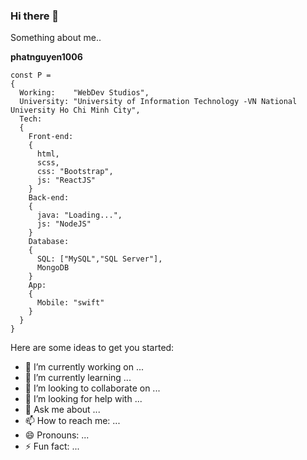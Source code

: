 ### Hi there 👋

Something about me..

**phatnguyen1006**
```script
const P =
{
  Working:    "WebDev Studios",
  University: "University of Information Technology -VN National University Ho Chi Minh City",
  Tech:
  {
    Front-end:
    {
      html,
      scss,
      css: "Bootstrap",
      js: "ReactJS"
    }
    Back-end:
    {
      java: "Loading...",
      js: "NodeJS"
    }
    Database:
    {
      SQL: ["MySQL","SQL Server"],
      MongoDB
    }
    App:
    {
      Mobile: "swift"
    }
  }
}
```
Here are some ideas to get you started:

- 🔭 I’m currently working on ...
- 🌱 I’m currently learning ...
- 👯 I’m looking to collaborate on ...
- 🤔 I’m looking for help with ...
- 💬 Ask me about ...
- 📫 How to reach me: ...
- 😄 Pronouns: ...
- ⚡ Fun fact: ...

